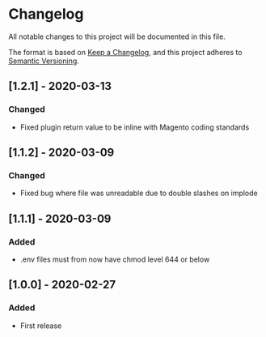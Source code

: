# Changelog
All notable changes to this project will be documented in this file.

The format is based on [Keep a Changelog](https://keepachangelog.com/en/1.0.0),
and this project adheres to [Semantic Versioning](https://semver.org/spec/v2.0.0.html).

## [1.2.1] - 2020-03-13
### Changed
- Fixed plugin return value to be inline with Magento coding  standards

## [1.1.2] - 2020-03-09
### Changed
- Fixed bug where file was unreadable due to double slashes on implode 

## [1.1.1] - 2020-03-09
### Added
- .env files must from now have chmod level 644 or below

## [1.0.0] - 2020-02-27
### Added
- First release

